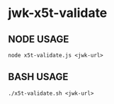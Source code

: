 # jwk-x5t-validate
## NODE USAGE
```console
node x5t-validate.js <jwk-url>
```
## BASH USAGE
```console
./x5t-validate.sh <jwk-url>
```